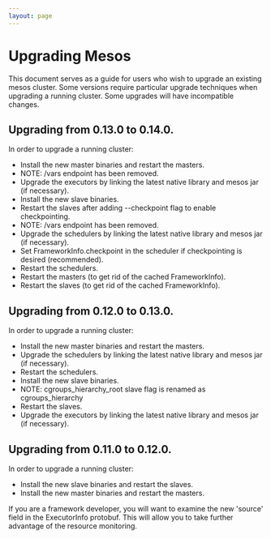 ```yaml
---
layout: page
---
```


# Upgrading Mesos
This document serves as a guide for users who wish to upgrade an existing mesos cluster. Some versions require particular upgrade techniques when upgrading a running cluster. Some upgrades will have incompatible changes.

## Upgrading from 0.13.0 to 0.14.0.

In order to upgrade a running cluster:

* Install the new master binaries and restart the masters.
* NOTE: /vars endpoint has been removed.
* Upgrade the executors by linking the latest native library and mesos jar (if necessary).
* Install the new slave binaries.
* Restart the slaves after adding --checkpoint flag to enable checkpointing.
* NOTE: /vars endpoint has been removed.
* Upgrade the schedulers by linking the latest native library and mesos jar (if necessary).
* Set FrameworkInfo.checkpoint in the scheduler if checkpointing is desired (recommended).
* Restart the schedulers.
* Restart the masters (to get rid of the cached FrameworkInfo).
* Restart the slaves (to get rid of the cached FrameworkInfo).

## Upgrading from 0.12.0 to 0.13.0.
In order to upgrade a running cluster:

* Install the new master binaries and restart the masters.
* Upgrade the schedulers by linking the latest native library and mesos jar (if necessary).
* Restart the schedulers.
* Install the new slave binaries.
* NOTE: cgroups_hierarchy_root slave flag is renamed as cgroups_hierarchy
* Restart the slaves.
* Upgrade the executors by linking the latest native library and mesos jar (if necessary).

## Upgrading from 0.11.0 to 0.12.0.
In order to upgrade a running cluster:

* Install the new slave binaries and restart the slaves.
* Install the new master binaries and restart the masters.

If you are a framework developer, you will want to examine the new 'source' field in the ExecutorInfo protobuf. This will allow you to take further advantage of the resource monitoring.